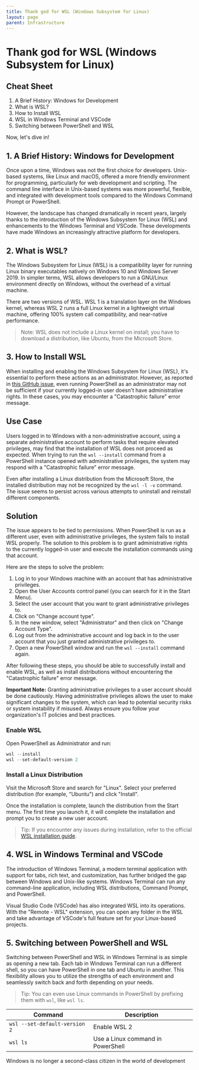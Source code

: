 ```yaml
---
title: Thank god for WSL (Windows Subsystem for Linux)
layout: page
parent: Infrastructure
---
```


# Thank god for WSL (Windows Subsystem for Linux)

## Cheat Sheet

1. A Brief History: Windows for Development
2. What is WSL?
3. How to Install WSL
4. WSL in Windows Terminal and VSCode
5. Switching between PowerShell and WSL

Now, let's dive in!

## 1. A Brief History: Windows for Development

Once upon a time, Windows was not the first choice for developers. Unix-based systems, like Linux and macOS, offered a more friendly environment for programming, particularly for web development and scripting. The command line interface in Unix-based systems was more powerful, flexible, and integrated with development tools compared to the Windows Command Prompt or PowerShell.

However, the landscape has changed dramatically in recent years, largely thanks to the introduction of the Windows Subsystem for Linux (WSL) and enhancements to the Windows Terminal and VSCode. These developments have made Windows an increasingly attractive platform for developers.

## 2. What is WSL?

The Windows Subsystem for Linux (WSL) is a compatibility layer for running Linux binary executables natively on Windows 10 and Windows Server 2019. In simpler terms, WSL allows developers to run a GNU/Linux environment directly on Windows, without the overhead of a virtual machine.

There are two versions of WSL. WSL 1 is a translation layer on the Windows kernel, whereas WSL 2 runs a full Linux kernel in a lightweight virtual machine, offering 100% system call compatibility, and near-native performance.

> Note: WSL does not include a Linux kernel on install; you have to download a distribution, like Ubuntu, from the Microsoft Store.

## 3. How to Install WSL

When installing and enabling the Windows Subsystem for Linux (WSL), it's essential to perform these actions as an administrator. However, as reported in [this GitHub issue](https://github.com/microsoft/WSL/issues/9575), even running PowerShell as an administrator may not be sufficient if your currently logged-in user doesn't have administrative rights. In these cases, you may encounter a "Catastrophic failure" error message.

## Use Case

Users logged in to Windows with a non-administrative account, using a separate administrative account to perform tasks that require elevated privileges, may find that the installation of WSL does not proceed as expected. When trying to run the `wsl --install` command from a PowerShell instance opened with administrative privileges, the system may respond with a "Catastrophic failure" error message.

Even after installing a Linux distribution from the Microsoft Store, the installed distribution may not be recognized by the `wsl -l -v` command. The issue seems to persist across various attempts to uninstall and reinstall different components.

## Solution

The issue appears to be tied to permissions. When PowerShell is run as a different user, even with administrative privileges, the system fails to install WSL properly. The solution to this problem is to grant administrative rights to the currently logged-in user and execute the installation commands using that account.

Here are the steps to solve the problem:

1. Log in to your Windows machine with an account that has administrative privileges.
2. Open the User Accounts control panel (you can search for it in the Start Menu).
3. Select the user account that you want to grant administrative privileges to.
4. Click on "Change account type".
5. In the new window, select "Administrator" and then click on "Change Account Type".
6. Log out from the administrative account and log back in to the user account that you just granted administrative privileges to.
7. Open a new PowerShell window and run the `wsl --install` command again.

After following these steps, you should be able to successfully install and enable WSL, as well as install distributions without encountering the "Catastrophic failure" error message.

**Important Note:** Granting administrative privileges to a user account should be done cautiously. Having administrative privileges allows the user to make significant changes to the system, which can lead to potential security risks or system instability if misused. Always ensure you follow your organization's IT policies and best practices.

### Enable WSL

Open PowerShell as Administrator and run:

```powershell
wsl --install
wsl --set-default-version 2
```

### Install a Linux Distribution

Visit the Microsoft Store and search for "Linux". Select your preferred distribution (for example, "Ubuntu") and click "Install".

Once the installation is complete, launch the distribution from the Start menu. The first time you launch it, it will complete the installation and prompt you to create a new user account.

> Tip: If you encounter any issues during installation, refer to the official [WSL installation guide](https://docs.microsoft.com/en-us/windows/wsl/install-win10).

## 4. WSL in Windows Terminal and VSCode

The introduction of Windows Terminal, a modern terminal application with support for tabs, rich text, and customization, has further bridged the gap between Windows and Unix-like systems. Windows Terminal can run any command-line application, including WSL distributions, Command Prompt, and PowerShell.

Visual Studio Code (VSCode) has also integrated WSL into its operations. With the "Remote - WSL" extension, you can open any folder in the WSL and take advantage of VSCode's full feature set for your Linux-based projects.

## 5. Switching between PowerShell and WSL

Switching between PowerShell and WSL in Windows Terminal is as simple as opening a new tab. Each tab in Windows Terminal can run a different shell, so you can have PowerShell in one tab and Ubuntu in another. This flexibility allows you to utilize the strengths of each environment and seamlessly switch back and forth depending on your needs.

> Tip: You can even use Linux commands in PowerShell by prefixing them with `wsl`, like `wsl ls`.

| Command | Description |
|---------|-------------|
| `wsl --set-default-version 2` | Enable WSL 2 |
| `wsl ls` | Use a Linux command in PowerShell |

Windows is no longer a second-class citizen in the world of development